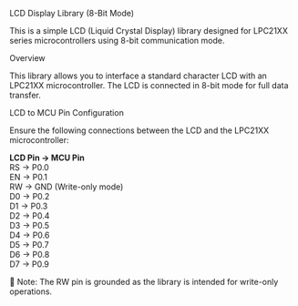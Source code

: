 LCD Display Library (8-Bit Mode)

This is a simple LCD (Liquid Crystal Display) library designed for LPC21XX series microcontrollers using 8-bit communication mode.

Overview

This library allows you to interface a standard character LCD with an LPC21XX microcontroller. The LCD is connected in 8-bit mode for full data transfer.

LCD to MCU Pin Configuration

Ensure the following connections between the LCD and the LPC21XX microcontroller:

**LCD Pin → MCU Pin**  <br>
RS → P0.0  <br>
EN → P0.1  <br>
RW → GND (Write-only mode)  <br>
D0 → P0.2  <br>
D1 → P0.3  <br>
D2 → P0.4  <br>
D3 → P0.5  <br>
D4 → P0.6  <br>
D5 → P0.7  <br>
D6 → P0.8  <br>
D7 → P0.9  <br>


📝 Note: The RW pin is grounded as the library is intended for write-only operations.
